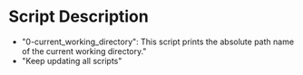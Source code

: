# Script Description

- "0-current_working_directory": This script prints the absolute path name of the current working directory."
- "Keep updating all scripts"

